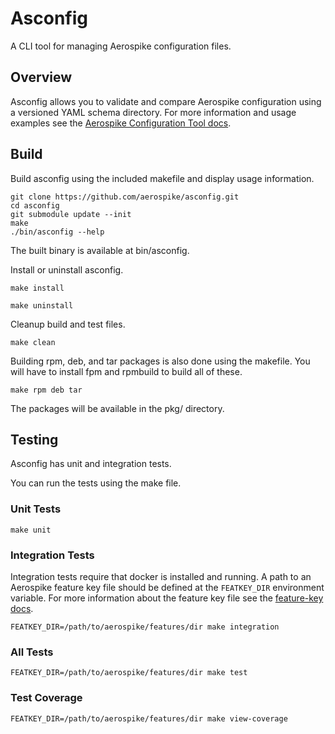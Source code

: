 # Asconfig

A CLI tool for managing Aerospike configuration files.

## Overview

Asconfig allows you to validate and compare Aerospike configuration using a versioned YAML schema directory.
For more information and usage examples see the [Aerospike Configuration Tool docs](https://docs.aerospike.com/tools/asconfig).

## Build

Build asconfig using the included makefile and display usage information.

```shell
git clone https://github.com/aerospike/asconfig.git
cd asconfig
git submodule update --init
make
./bin/asconfig --help
```

The built binary is available at bin/asconfig.

Install or uninstall asconfig.

```shell
make install
```

```shell
make uninstall
```

Cleanup build and test files.

```shell
make clean
```

Building rpm, deb, and tar packages is also done using the makefile.
You will have to install fpm and rpmbuild to build all of these.

```shell
make rpm deb tar
```

The packages will be available in the pkg/ directory.

## Testing

Asconfig has unit and integration tests.

You can run the tests using the make file.

### Unit Tests

```shell
make unit
```

### Integration Tests

Integration tests require that docker is installed and running.
A path to an Aerospike feature key file should be defined at the `FEATKEY_DIR` environment variable.
For more information about the feature key file see the [feature-key docs](https://docs.aerospike.com/server/operations/configure/feature-key).

```shell
FEATKEY_DIR=/path/to/aerospike/features/dir make integration
```

### All Tests

```shell
FEATKEY_DIR=/path/to/aerospike/features/dir make test
```

### Test Coverage

```shell
FEATKEY_DIR=/path/to/aerospike/features/dir make view-coverage
```
